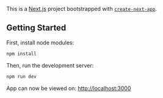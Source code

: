 This is a [Next.js](https://nextjs.org/) project bootstrapped with [`create-next-app`](https://github.com/vercel/next.js/tree/canary/packages/create-next-app).

## Getting Started

First, install node modules:

```bash
npm install

```
Then, run the development server:

```bash
npm run dev

```
App can now be viewed on: [http://localhost:3000](http://localhost:3000) 



